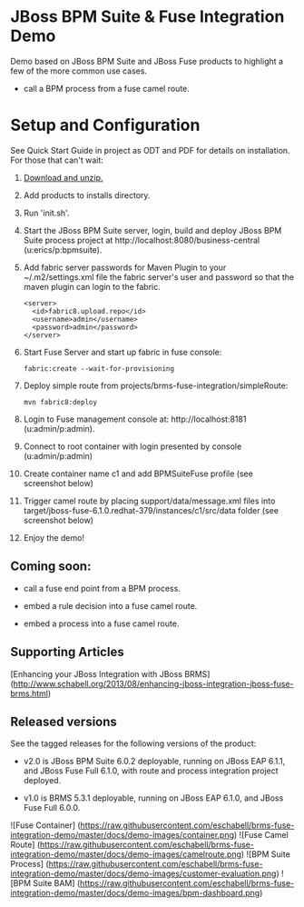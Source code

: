 JBoss BPM Suite & Fuse Integration Demo
=======================================

Demo based on JBoss BPM Suite and JBoss Fuse products to highlight a few of the more common use cases.

  * call a BPM process from a fuse camel route.


Setup and Configuration
=======================

See Quick Start Guide in project as ODT and PDF for details on installation. For those that can't wait:

1. [Download and unzip.](https://github.com/eschabell/brms-fuse-integration-demo/archive/master.zip)

2. Add products to installs directory.

3. Run 'init.sh'.

4. Start the JBoss BPM Suite server, login, build and deploy JBoss BPM Suite process project at http://localhost:8080/business-central (u:erics/p:bpmsuite).

5. Add fabric server passwords for Maven Plugin to your ~/.m2/settings.xml file the fabric server's user and password so that the maven plugin can login to the fabric.
     ```
     <server>
       <id>fabric8.upload.repo</id>
       <username>admin</username>
       <password>admin</password>
     </server> 
     ```

6. Start Fuse Server and start up fabric in fuse console: 
     ```
     fabric:create --wait-for-provisioning 
     ```

7. Deploy simple route from projects/brms-fuse-integration/simpleRoute:
     ```
     mvn fabric8:deploy
     ```

8. Login to Fuse management console at:  http://localhost:8181    (u:admin/p:admin).

9. Connect to root container with login presented by console  (u:admin/p:admin)   

10. Create container name c1 and add BPMSuiteFuse profile (see screenshot below)

11. Trigger camel route by placing support/data/message.xml files into target/jboss-fuse-6.1.0.redhat-379/instances/c1/src/data folder (see screenshot below)

12. Enjoy the demo!


Coming soon:
------------

  * call a fuse end point from a BPM process.

  * embed a rule decision into a fuse camel route.

  * embed a process into a fuse camel route.


Supporting Articles
-------------------

[Enhancing your JBoss Integration with JBoss BRMS] (http://www.schabell.org/2013/08/enhancing-jboss-integration-jboss-fuse-brms.html)


Released versions
-----------------

See the tagged releases for the following versions of the product:

- v2.0 is JBoss BPM Suite 6.0.2 deployable, running on JBoss EAP 6.1.1, and JBoss Fuse Full 6.1.0, with route and process
	integration project deployed.

- v1.0 is BRMS 5.3.1 deployable, running on JBoss EAP 6.1.0, and JBoss Fuse Full 6.0.0.

![Fuse Container] (https://raw.githubusercontent.com/eschabell/brms-fuse-integration-demo/master/docs/demo-images/container.png)
![Fuse Camel Route] (https://raw.githubusercontent.com/eschabell/brms-fuse-integration-demo/master/docs/demo-images/camelroute.png)
![BPM Suite Process] (https://raw.githubusercontent.com/eschabell/brms-fuse-integration-demo/master/docs/demo-images/customer-evaluation.png)
![BPM Suite BAM] (https://raw.githubusercontent.com/eschabell/brms-fuse-integration-demo/master/docs/demo-images/bpm-dashboard.png)
